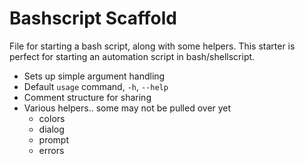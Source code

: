 Bashscript Scaffold
===

File for starting a bash script, along with some helpers. This starter is perfect for starting an automation script in bash/shellscript.

* Sets up simple argument handling
* Default `usage` command, `-h`, `--help`
* Comment structure for sharing
* Various helpers.. some may not be pulled over yet
  - colors
  - dialog
  - prompt
  - errors


